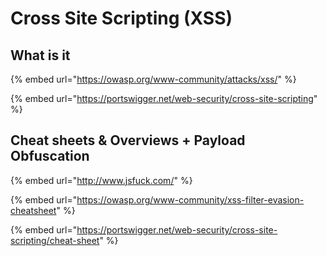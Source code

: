 # Cross Site Scripting \(XSS\)

## What is it

{% embed url="https://owasp.org/www-community/attacks/xss/" %}

{% embed url="https://portswigger.net/web-security/cross-site-scripting" %}

## Cheat sheets & Overviews + Payload Obfuscation 

{% embed url="http://www.jsfuck.com/" %}

{% embed url="https://owasp.org/www-community/xss-filter-evasion-cheatsheet" %}

{% embed url="https://portswigger.net/web-security/cross-site-scripting/cheat-sheet" %}

